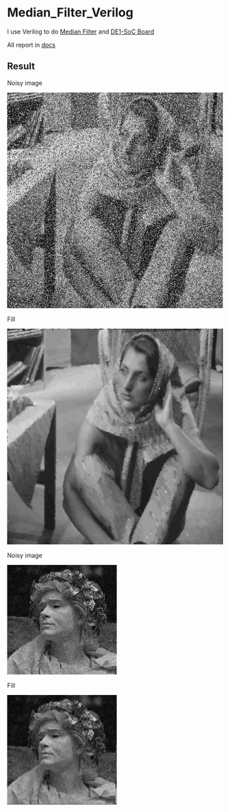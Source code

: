 # Median_Filter_Verilog

I use Verilog to do [Median Filter](https://en.wikipedia.org/wiki/Median_filter#:~:text=The%20median%20filter%20is%20a,edge%20detection%20on%20an%20image) and [DE1-SoC Board](https://www.terasic.com.tw/cgi-bin/page/archive.pl?Language=English&No=836) 

All report in [docs](docs)

## Result

Noisy image

![noise](noisyimg.png)

Fill

![Fill](removed.png)

Noisy image

![noise](src/noisyimg256x256.png)

Fill

![Fill](src/result.png)